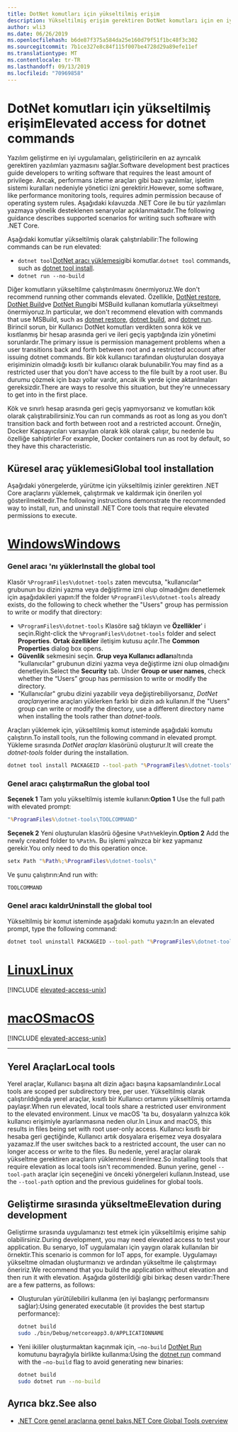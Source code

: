 ```yaml
---
title: DotNet komutları için yükseltilmiş erişim
description: Yükseltilmiş erişim gerektiren DotNet komutları için en iyi uygulamaları öğrenin.
author: wli3
ms.date: 06/26/2019
ms.openlocfilehash: b6de87f375a584da25e160d79f51f1bc48f3c302
ms.sourcegitcommit: 7b1ce327e8c84f115f007be4728d29a89efe11ef
ms.translationtype: MT
ms.contentlocale: tr-TR
ms.lasthandoff: 09/13/2019
ms.locfileid: "70969858"
---
```

# <a name="elevated-access-for-dotnet-commands"></a><span data-ttu-id="538d5-103">DotNet komutları için yükseltilmiş erişim</span><span class="sxs-lookup"><span data-stu-id="538d5-103">Elevated access for dotnet commands</span></span>

<span data-ttu-id="538d5-104">Yazılım geliştirme en iyi uygulamaları, geliştiricilerin en az ayrıcalık gerektiren yazılımları yazmasını sağlar.</span><span class="sxs-lookup"><span data-stu-id="538d5-104">Software development best practices guide developers to writing software that requires the least amount of privilege.</span></span> <span data-ttu-id="538d5-105">Ancak, performans izleme araçları gibi bazı yazılımlar, işletim sistemi kuralları nedeniyle yönetici izni gerektirir.</span><span class="sxs-lookup"><span data-stu-id="538d5-105">However, some software, like performance monitoring tools, requires admin permission because of operating system rules.</span></span> <span data-ttu-id="538d5-106">Aşağıdaki kılavuzda .NET Core ile bu tür yazılımları yazmaya yönelik desteklenen senaryolar açıklanmaktadır.</span><span class="sxs-lookup"><span data-stu-id="538d5-106">The following guidance describes supported scenarios for writing such software with .NET Core.</span></span> 

<span data-ttu-id="538d5-107">Aşağıdaki komutlar yükseltilmiş olarak çalıştırılabilir:</span><span class="sxs-lookup"><span data-stu-id="538d5-107">The following commands can be run elevated:</span></span>

- <span data-ttu-id="538d5-108">`dotnet tool`[DotNet aracı yüklemesi](dotnet-tool-install.md)gibi komutlar.</span><span class="sxs-lookup"><span data-stu-id="538d5-108">`dotnet tool` commands, such as [dotnet tool install](dotnet-tool-install.md).</span></span>
- `dotnet run --no-build`

<span data-ttu-id="538d5-109">Diğer komutların yükseltilme çalıştırılmasını önermiyoruz.</span><span class="sxs-lookup"><span data-stu-id="538d5-109">We don't recommend running other commands elevated.</span></span> <span data-ttu-id="538d5-110">Özellikle, [DotNet restore](dotnet-restore.md), [DotNet Build](dotnet-build.md)ve [DotNet Run](dotnet-run.md)gibi MSBuild kullanan komutlarla yükseltmeyi önermiyoruz.</span><span class="sxs-lookup"><span data-stu-id="538d5-110">In particular, we don't recommend elevation with commands that use MSBuild, such as [dotnet restore](dotnet-restore.md), [dotnet build](dotnet-build.md), and [dotnet run](dotnet-run.md).</span></span> <span data-ttu-id="538d5-111">Birincil sorun, bir Kullanıcı DotNet komutları verdikten sonra kök ve kısıtlanmış bir hesap arasında geri ve ileri geçiş yaptığında izin yönetimi sorunlardır.</span><span class="sxs-lookup"><span data-stu-id="538d5-111">The primary issue is permission management problems when a user transitions back and forth between root and a restricted account after issuing dotnet commands.</span></span> <span data-ttu-id="538d5-112">Bir kök kullanıcı tarafından oluşturulan dosyaya erişiminizin olmadığı kısıtlı bir kullanıcı olarak bulunabilir.</span><span class="sxs-lookup"><span data-stu-id="538d5-112">You may find as a restricted user that you don't have access to the file built by a root user.</span></span> <span data-ttu-id="538d5-113">Bu durumu çözmek için bazı yollar vardır, ancak ilk yerde içine aktarılmaları gereksizdir.</span><span class="sxs-lookup"><span data-stu-id="538d5-113">There are ways to resolve this situation, but they're unnecessary to get into in the first place.</span></span>

<span data-ttu-id="538d5-114">Kök ve sınırlı hesap arasında geri geçiş yapmıyorsanız ve komutları kök olarak çalıştırabilirsiniz.</span><span class="sxs-lookup"><span data-stu-id="538d5-114">You can run commands as root as long as you don’t transition back and forth between root and a restricted account.</span></span> <span data-ttu-id="538d5-115">Örneğin, Docker Kapsayıcıları varsayılan olarak kök olarak çalışır, bu nedenle bu özelliğe sahiptirler.</span><span class="sxs-lookup"><span data-stu-id="538d5-115">For example, Docker containers run as root by default, so they have this characteristic.</span></span>

## <a name="global-tool-installation"></a><span data-ttu-id="538d5-116">Küresel araç yüklemesi</span><span class="sxs-lookup"><span data-stu-id="538d5-116">Global tool installation</span></span>

<span data-ttu-id="538d5-117">Aşağıdaki yönergelerde, yürütme için yükseltilmiş izinler gerektiren .NET Core araçlarını yüklemek, çalıştırmak ve kaldırmak için önerilen yol gösterilmektedir.</span><span class="sxs-lookup"><span data-stu-id="538d5-117">The following instructions demonstrate the recommended way to install, run, and uninstall .NET Core tools that require elevated permissions to execute.</span></span>

<!-- markdownlint-disable MD025 -->

# <a name="windowstabwindows"></a>[<span data-ttu-id="538d5-118">Windows</span><span class="sxs-lookup"><span data-stu-id="538d5-118">Windows</span></span>](#tab/windows)

### <a name="install-the-global-tool"></a><span data-ttu-id="538d5-119">Genel aracı 'nı yükler</span><span class="sxs-lookup"><span data-stu-id="538d5-119">Install the global tool</span></span>

<span data-ttu-id="538d5-120">Klasör `%ProgramFiles%\dotnet-tools` zaten mevcutsa, "kullanıcılar" grubunun bu dizini yazma veya değiştirme izni olup olmadığını denetlemek için aşağıdakileri yapın:</span><span class="sxs-lookup"><span data-stu-id="538d5-120">If the folder `%ProgramFiles%\dotnet-tools` already exists, do the following to check whether the "Users" group has permission to write or modify that directory:</span></span>

- <span data-ttu-id="538d5-121">`%ProgramFiles%\dotnet-tools` Klasöre sağ tıklayın ve **Özellikler**' i seçin.</span><span class="sxs-lookup"><span data-stu-id="538d5-121">Right-click the `%ProgramFiles%\dotnet-tools` folder and select **Properties**.</span></span> <span data-ttu-id="538d5-122">**Ortak özellikler** iletişim kutusu açılır.</span><span class="sxs-lookup"><span data-stu-id="538d5-122">The **Common Properties** dialog box opens.</span></span> 
- <span data-ttu-id="538d5-123">**Güvenlik** sekmesini seçin. **Grup veya Kullanıcı adları**altında "kullanıcılar" grubunun dizini yazma veya değiştirme izni olup olmadığını denetleyin.</span><span class="sxs-lookup"><span data-stu-id="538d5-123">Select the **Security** tab. Under **Group or user names**, check whether the “Users” group has permission to write or modify the directory.</span></span> 
- <span data-ttu-id="538d5-124">"Kullanıcılar" grubu dizini yazabilir veya değiştirebiliyorsanız, *DotNet araçları*yerine araçları yüklerken farklı bir dizin adı kullanın.</span><span class="sxs-lookup"><span data-stu-id="538d5-124">If the "Users" group can write or modify the directory, use a different directory name when installing the tools rather than *dotnet-tools*.</span></span>

<span data-ttu-id="538d5-125">Araçları yüklemek için, yükseltilmiş komut isteminde aşağıdaki komutu çalıştırın.</span><span class="sxs-lookup"><span data-stu-id="538d5-125">To install tools, run the following command in elevated prompt.</span></span> <span data-ttu-id="538d5-126">Yükleme sırasında *DotNet araçları* klasörünü oluşturur.</span><span class="sxs-lookup"><span data-stu-id="538d5-126">It will create the *dotnet-tools* folder during the installation.</span></span>

```cmd
dotnet tool install PACKAGEID --tool-path "%ProgramFiles%\dotnet-tools".
```

### <a name="run-the-global-tool"></a><span data-ttu-id="538d5-127">Genel aracı çalıştırma</span><span class="sxs-lookup"><span data-stu-id="538d5-127">Run the global tool</span></span>

<span data-ttu-id="538d5-128">**Seçenek 1** Tam yolu yükseltilmiş istemle kullanın:</span><span class="sxs-lookup"><span data-stu-id="538d5-128">**Option 1** Use the full path with elevated prompt:</span></span>

```cmd
"%ProgramFiles%\dotnet-tools\TOOLCOMMAND"
```

<span data-ttu-id="538d5-129">**Seçenek 2** Yeni oluşturulan klasörü öğesine `%Path%`ekleyin.</span><span class="sxs-lookup"><span data-stu-id="538d5-129">**Option 2** Add the newly created folder to `%Path%`.</span></span> <span data-ttu-id="538d5-130">Bu işlemi yalnızca bir kez yapmanız gerekir.</span><span class="sxs-lookup"><span data-stu-id="538d5-130">You only need to do this operation once.</span></span>

```cmd
setx Path "%Path%;%ProgramFiles%\dotnet-tools\"
```

<span data-ttu-id="538d5-131">Ve şunu çalıştırın:</span><span class="sxs-lookup"><span data-stu-id="538d5-131">And run with:</span></span>

```cmd
TOOLCOMMAND
```

### <a name="uninstall-the-global-tool"></a><span data-ttu-id="538d5-132">Genel aracı kaldır</span><span class="sxs-lookup"><span data-stu-id="538d5-132">Uninstall the global tool</span></span>

<span data-ttu-id="538d5-133">Yükseltilmiş bir komut isteminde aşağıdaki komutu yazın:</span><span class="sxs-lookup"><span data-stu-id="538d5-133">In an elevated prompt, type the following command:</span></span>

```cmd
dotnet tool uninstall PACKAGEID --tool-path "%ProgramFiles%\dotnet-tools"
```

# <a name="linuxtablinux"></a>[<span data-ttu-id="538d5-134">Linux</span><span class="sxs-lookup"><span data-stu-id="538d5-134">Linux</span></span>](#tab/linux)

[!INCLUDE [elevated-access-unix](../../../includes/elevated-access-unix.md)]

# <a name="macostabmacos"></a>[<span data-ttu-id="538d5-135">macOS</span><span class="sxs-lookup"><span data-stu-id="538d5-135">macOS</span></span>](#tab/macos)

[!INCLUDE [elevated-access-unix](../../../includes/elevated-access-unix.md)]

---

## <a name="local-tools"></a><span data-ttu-id="538d5-136">Yerel Araçlar</span><span class="sxs-lookup"><span data-stu-id="538d5-136">Local tools</span></span>

<span data-ttu-id="538d5-137">Yerel araçlar, Kullanıcı başına alt dizin ağacı başına kapsamlandırılır.</span><span class="sxs-lookup"><span data-stu-id="538d5-137">Local tools are scoped per subdirectory tree, per user.</span></span> <span data-ttu-id="538d5-138">Yükseltilmiş olarak çalıştırıldığında yerel araçlar, kısıtlı bir Kullanıcı ortamını yükseltilmiş ortamda paylaşır.</span><span class="sxs-lookup"><span data-stu-id="538d5-138">When run elevated, local tools share a restricted user environment to the elevated environment.</span></span> <span data-ttu-id="538d5-139">Linux ve macOS 'ta bu, dosyaların yalnızca kök kullanıcı erişimiyle ayarlanmasına neden olur.</span><span class="sxs-lookup"><span data-stu-id="538d5-139">In Linux and macOS, this results in files being set with root user-only access.</span></span> <span data-ttu-id="538d5-140">Kullanıcı kısıtlı bir hesaba geri geçtiğinde, Kullanıcı artık dosyalara erişemez veya dosyalara yazamaz.</span><span class="sxs-lookup"><span data-stu-id="538d5-140">If the user switches back to a restricted account, the user can no longer access or write to the files.</span></span> <span data-ttu-id="538d5-141">Bu nedenle, yerel araçlar olarak yükseltme gerektiren araçların yüklenmesi önerilmez.</span><span class="sxs-lookup"><span data-stu-id="538d5-141">So installing tools that require elevation as local tools isn't recommended.</span></span> <span data-ttu-id="538d5-142">Bunun yerine, genel `--tool-path` araçlar için seçeneğini ve önceki yönergeleri kullanın.</span><span class="sxs-lookup"><span data-stu-id="538d5-142">Instead, use the `--tool-path` option and the previous guidelines for global tools.</span></span>

## <a name="elevation-during-development"></a><span data-ttu-id="538d5-143">Geliştirme sırasında yükseltme</span><span class="sxs-lookup"><span data-stu-id="538d5-143">Elevation during development</span></span>

<span data-ttu-id="538d5-144">Geliştirme sırasında uygulamanızı test etmek için yükseltilmiş erişime sahip olabilirsiniz.</span><span class="sxs-lookup"><span data-stu-id="538d5-144">During development, you may need elevated access to test your application.</span></span> <span data-ttu-id="538d5-145">Bu senaryo, IoT uygulamaları için yaygın olarak kullanılan bir örnektir.</span><span class="sxs-lookup"><span data-stu-id="538d5-145">This scenario is common for IoT apps, for example.</span></span> <span data-ttu-id="538d5-146">Uygulamayı yükseltme olmadan oluşturmanızı ve ardından yükseltme ile çalıştırmayı öneririz.</span><span class="sxs-lookup"><span data-stu-id="538d5-146">We recommend that you build the application without elevation and then run it with elevation.</span></span> <span data-ttu-id="538d5-147">Aşağıda gösterildiği gibi birkaç desen vardır:</span><span class="sxs-lookup"><span data-stu-id="538d5-147">There are a few patterns, as follows:</span></span>

- <span data-ttu-id="538d5-148">Oluşturulan yürütülebiliri kullanma (en iyi başlangıç performansını sağlar):</span><span class="sxs-lookup"><span data-stu-id="538d5-148">Using generated executable (it provides the best startup performance):</span></span>

   ```bash
   dotnet build
   sudo ./bin/Debug/netcoreapp3.0/APPLICATIONNAME
   ```
    
- <span data-ttu-id="538d5-149">Yeni ikililer oluşturmaktan kaçınmak için, `—no-build` [DotNet Run](dotnet-run.md) komutunu bayrağıyla birlikte kullanma:</span><span class="sxs-lookup"><span data-stu-id="538d5-149">Using the [dotnet run](dotnet-run.md) command with the `—no-build` flag to avoid generating new binaries:</span></span>

   ```bash
   dotnet build
   sudo dotnet run --no-build
   ```

## <a name="see-also"></a><span data-ttu-id="538d5-150">Ayrıca bkz.</span><span class="sxs-lookup"><span data-stu-id="538d5-150">See also</span></span>

- [<span data-ttu-id="538d5-151">.NET Core genel araçlarına genel bakış</span><span class="sxs-lookup"><span data-stu-id="538d5-151">.NET Core Global Tools overview</span></span>](global-tools.md)

